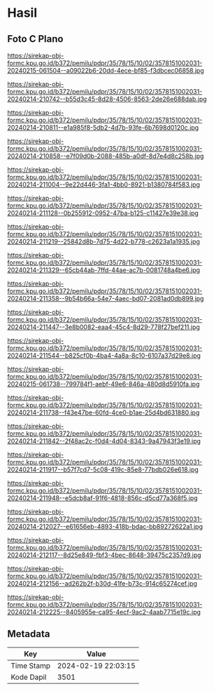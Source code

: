 # Hasil

## Foto C Plano

https://sirekap-obj-formc.kpu.go.id/b372/pemilu/pdpr/35/78/15/10/02/3578151002031-20240215-061504--a09022b6-20dd-4ece-bf85-f3dbcec06858.jpg

https://sirekap-obj-formc.kpu.go.id/b372/pemilu/pdpr/35/78/15/10/02/3578151002031-20240214-210742--b55d3c45-8d28-4506-8563-2de26e688dab.jpg

https://sirekap-obj-formc.kpu.go.id/b372/pemilu/pdpr/35/78/15/10/02/3578151002031-20240214-210811--e1a985f8-5db2-4d7b-93fe-6b7698d0120c.jpg

https://sirekap-obj-formc.kpu.go.id/b372/pemilu/pdpr/35/78/15/10/02/3578151002031-20240214-210858--e7f09d0b-2088-485b-a0df-8d7e4d8c258b.jpg

https://sirekap-obj-formc.kpu.go.id/b372/pemilu/pdpr/35/78/15/10/02/3578151002031-20240214-211004--9e22d446-3fa1-4bb0-8921-b1380784f583.jpg

https://sirekap-obj-formc.kpu.go.id/b372/pemilu/pdpr/35/78/15/10/02/3578151002031-20240214-211128--0b255912-0952-47ba-b125-c11427e39e38.jpg

https://sirekap-obj-formc.kpu.go.id/b372/pemilu/pdpr/35/78/15/10/02/3578151002031-20240214-211219--25842d8b-7d75-4d22-b778-c2623a1a1935.jpg

https://sirekap-obj-formc.kpu.go.id/b372/pemilu/pdpr/35/78/15/10/02/3578151002031-20240214-211329--65cb44ab-7ffd-44ae-ac7b-0081748a4be6.jpg

https://sirekap-obj-formc.kpu.go.id/b372/pemilu/pdpr/35/78/15/10/02/3578151002031-20240214-211358--9b54b66a-54e7-4aec-bd07-2081ad0db899.jpg

https://sirekap-obj-formc.kpu.go.id/b372/pemilu/pdpr/35/78/15/10/02/3578151002031-20240214-211447--3e8b0082-eaa4-45c4-8d29-778f27bef211.jpg

https://sirekap-obj-formc.kpu.go.id/b372/pemilu/pdpr/35/78/15/10/02/3578151002031-20240214-211544--b825cf0b-4ba4-4a8a-8c10-6107a37d29e8.jpg

https://sirekap-obj-formc.kpu.go.id/b372/pemilu/pdpr/35/78/15/10/02/3578151002031-20240215-061738--799784f1-aebf-49e6-846a-480d8d5910fa.jpg

https://sirekap-obj-formc.kpu.go.id/b372/pemilu/pdpr/35/78/15/10/02/3578151002031-20240214-211738--f43e47be-60fd-4ce0-b1ae-25d4bd631880.jpg

https://sirekap-obj-formc.kpu.go.id/b372/pemilu/pdpr/35/78/15/10/02/3578151002031-20240214-211842--2f48ac2c-f0d4-4d04-8343-9a47943f3e19.jpg

https://sirekap-obj-formc.kpu.go.id/b372/pemilu/pdpr/35/78/15/10/02/3578151002031-20240214-211917--b57f7cd7-5c08-419c-85e8-77bdb026e618.jpg

https://sirekap-obj-formc.kpu.go.id/b372/pemilu/pdpr/35/78/15/10/02/3578151002031-20240214-211948--e5dcb8af-91f6-4818-856c-d5cd77a368f5.jpg

https://sirekap-obj-formc.kpu.go.id/b372/pemilu/pdpr/35/78/15/10/02/3578151002031-20240214-212027--e61656eb-4893-418b-bdac-bb89272622a1.jpg

https://sirekap-obj-formc.kpu.go.id/b372/pemilu/pdpr/35/78/15/10/02/3578151002031-20240214-212117--8d25e849-fbf3-4bec-8648-39475c2357d9.jpg

https://sirekap-obj-formc.kpu.go.id/b372/pemilu/pdpr/35/78/15/10/02/3578151002031-20240214-212156--ad262b2f-b30d-41fe-b73c-914c65274cef.jpg

https://sirekap-obj-formc.kpu.go.id/b372/pemilu/pdpr/35/78/15/10/02/3578151002031-20240214-212225--8405955e-ca95-4ecf-9ac2-4aab7715e19c.jpg


## Metadata

| Key        | Value               |
| ---------- | ------------------- |
| Time Stamp | 2024-02-19 22:03:15 |
| Kode Dapil | 3501                |




